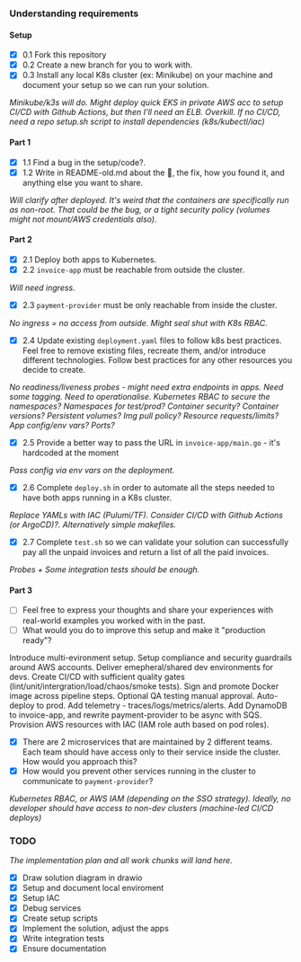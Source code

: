 ### Understanding requirements

#### Setup 
- [x] 0.1 Fork this repository
- [x] 0.2 Create a new branch for you to work with.
- [x] 0.3 Install any local K8s cluster (ex: Minikube) on your machine and document your setup so we can run your solution.

*Minikube/k3s will do. Might deploy quick EKS in private AWS acc to setup CI/CD with Github Actions, but then I'll need an ELB. Overkill. If no CI/CD, need a repo setup.sh script to install dependencies (k8s/kubectl/iac)*

#### Part 1 
- [x] 1.1 Find a bug in the setup/code?.
- [x] 1.2 Write in README-old.md about the :bug:, the fix, how you found it, and anything else you want to share.

*Will clarify after deployed. It's weird that the containers are specifically run as non-root. That could be the bug, or a tight security policy (volumes might not mount/AWS credentials also).*

#### Part 2
- [x] 2.1 Deploy both apps to Kubernetes.
- [x] 2.2 `invoice-app` must be reachable from outside the cluster.

*Will need ingress.*

- [x] 2.3 `payment-provider` must be only reachable from inside the cluster.

*No ingress = no access from outside. Might seal shut with K8s RBAC.*

- [x] 2.4 Update existing `deployment.yaml` files to follow k8s best practices. Feel free to remove existing files, recreate them, and/or introduce different technologies. Follow best practices for any other resources you decide to create.

*No readiness/liveness probes - might need extra endpoints in apps. Need some tagging. Need to operationalise. Kubernetes RBAC to secure the namespaces? Namespaces for test/prod? Container security? Container versions? Persistent volumes? Img pull policy? Resource requests/limits? App config/env vars? Ports?*

- [x] 2.5 Provide a better way to pass the URL in `invoice-app/main.go` - it's hardcoded at the moment

*Pass config via env vars on the deployment.*

- [x] 2.6 Complete `deploy.sh` in order to automate all the steps needed to have both apps running in a K8s cluster.

*Replace YAMLs with IAC (Pulumi/TF). Consider CI/CD with Github Actions (or ArgoCD)?. Alternatively simple makefiles.*

- [x] 2.7 Complete `test.sh` so we can validate your solution can successfully pay all the unpaid invoices and return a list of all the paid invoices.

*Probes + Some integration tests should be enough.*

#### Part 3
- [ ] Feel free to express your thoughts and share your experiences with real-world examples you worked with in the past. 
- [ ] What would you do to improve this setup and make it "production ready"?

Introduce multi-evironment setup. Setup compliance and security guardrails around AWS accounts. Deliver emepheral/shared dev environments for devs. Create CI/CD with sufficient quality gates (lint/unit/intergration/load/chaos/smoke tests). Sign and promote Docker image across pipeline steps. Optional QA testing manual approval. Auto-deploy to prod. Add telemetry - traces/logs/metrics/alerts. Add DynamoDB to invoice-app, and rewrite payment-provider to be async with SQS. Provision AWS resources with IAC (IAM role auth based on pod roles). 

- [x] There are 2 microservices that are maintained by 2 different teams. Each team should have access only to their service inside the cluster. How would you approach this?
- [x] How would you prevent other services running in the cluster to communicate to `payment-provider`?

*Kubernetes RBAC, or AWS IAM (depending on the SSO strategy). Ideally, no developer should have access to non-dev clusters (machine-led CI/CD deploys)*

### TODO
*The implementation plan and all work chunks will land here.*

- [x] Draw solution diagram in drawio
- [x] Setup and document local enviroment
- [x] Setup IAC
- [x] Debug services
- [x] Create setup scripts
- [x] Implement the solution, adjust the apps
- [x] Write integration tests
- [x] Ensure documentation

